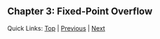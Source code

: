 ## Chapter 3: Fixed-Point Overflow

Quick Links: [Top](../README.md) | [Previous](02-fixed-round.md) | [Next](04-fixed-operations.md)
